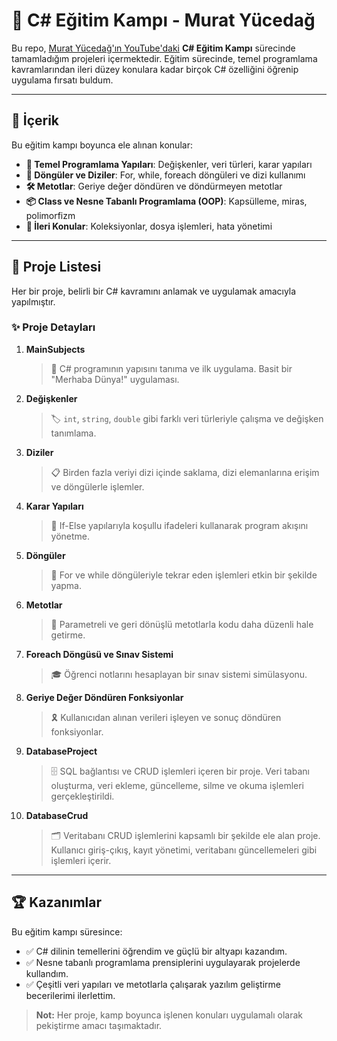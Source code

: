 # 🌟 C# Eğitim Kampı - Murat Yücedağ

Bu repo, [Murat Yücedağ'ın YouTube'daki](https://www.youtube.com/playlist?list=PLKnjBHu2xXNPmFMvGKVHA_ijjrgUyNIXr) **C# Eğitim Kampı** sürecinde tamamladığım projeleri içermektedir. Eğitim sürecinde, temel programlama kavramlarından ileri düzey konulara kadar birçok C# özelliğini öğrenip uygulama fırsatı buldum.

---

## 🚀 İçerik

Bu eğitim kampı boyunca ele alınan konular:

- **📌 Temel Programlama Yapıları**: Değişkenler, veri türleri, karar yapıları
- **🔄 Döngüler ve Diziler**: For, while, foreach döngüleri ve dizi kullanımı
- **🛠️ Metotlar**: Geriye değer döndüren ve döndürmeyen metotlar
- **📦 Class ve Nesne Tabanlı Programlama (OOP)**: Kapsülleme, miras, polimorfizm
- **📂 İleri Konular**: Koleksiyonlar, dosya işlemleri, hata yönetimi

---

## 📂 Proje Listesi

Her bir proje, belirli bir C# kavramını anlamak ve uygulamak amacıyla yapılmıştır. 

### ✨ Proje Detayları

1. **MainSubjects**  
   > 📝 C# programının yapısını tanıma ve ilk uygulama. Basit bir "Merhaba Dünya!" uygulaması.

2. **Değişkenler**  
   > 🏷️ `int`, `string`, `double` gibi farklı veri türleriyle çalışma ve değişken tanımlama.

3. **Diziler**  
   > 📋 Birden fazla veriyi dizi içinde saklama, dizi elemanlarına erişim ve döngülerle işlemler.

4. **Karar Yapıları**  
   > 🔀 If-Else yapılarıyla koşullu ifadeleri kullanarak program akışını yönetme.

5. **Döngüler**  
   > 🔄 For ve while döngüleriyle tekrar eden işlemleri etkin bir şekilde yapma.

6. **Metotlar**  
   > 🔧 Parametreli ve geri dönüşlü metotlarla kodu daha düzenli hale getirme.

7. **Foreach Döngüsü ve Sınav Sistemi**  
   > 🎓 Öğrenci notlarını hesaplayan bir sınav sistemi simülasyonu.

8. **Geriye Değer Döndüren Fonksiyonlar**  
   > 🎗️ Kullanıcıdan alınan verileri işleyen ve sonuç döndüren fonksiyonlar.
   
9. **DatabaseProject**  
   > 🗄️ SQL bağlantısı ve CRUD işlemleri içeren bir proje. Veri tabanı oluşturma, veri ekleme, güncelleme, silme ve okuma işlemleri gerçekleştirildi.

10. **DatabaseCrud**  
    > 🗂️ Veritabanı CRUD işlemlerini kapsamlı bir şekilde ele alan proje. Kullanıcı giriş-çıkış, kayıt yönetimi, veritabanı güncellemeleri gibi işlemleri içerir.

---

## 🏆 Kazanımlar

Bu eğitim kampı süresince:
- ✅ C# dilinin temellerini öğrendim ve güçlü bir altyapı kazandım.
- ✅ Nesne tabanlı programlama prensiplerini uygulayarak projelerde kullandım.
- ✅ Çeşitli veri yapıları ve metotlarla çalışarak yazılım geliştirme becerilerimi ilerlettim.

> **Not:** Her proje, kamp boyunca işlenen konuları uygulamalı olarak pekiştirme amacı taşımaktadır.


